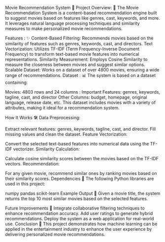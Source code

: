 Movie Recommendation System 🎥
Project Overview: 📜
The Movie Recommendation System is a content-based recommendation engine built to suggest movies based on features like genres, cast, keywords, and more. It leverages natural language processing techniques and similarity measures to make personalized movie recommendations.

Features : ✨
Content-Based Filtering: Recommends movies based on the similarity of features such as genres, keywords, cast, and directors.
Text Vectorization: Utilizes TF-IDF (Term Frequency-Inverse Document Frequency) to transform text-based movie features into numerical representations.
Similarity Measurement: Employs Cosine Similarity to measure the closeness between movies and suggest similar options.
Scalable Dataset: Works on a dataset of over 4800 movies, ensuring a wide range of recommendations.
Dataset : 📊
The system is based on a dataset containing:

Movies: 4803 rows and 24 columns :
Important Features: genres, keywords, tagline, cast, and director
Other Columns: budget, homepage, original language, release date, etc.
This dataset includes movies with a variety of attributes, making it ideal for a recommendation system.

How It Works 🛠️
Data Preprocessing:

Extract relevant features: genres, keywords, tagline, cast, and director.
Fill missing values and clean the dataset.
Feature Vectorization:

Convert the selected text-based features into numerical data using the TF-IDF vectorizer.
Similarity Calculation:

Calculate cosine similarity scores between the movies based on the TF-IDF vectors.
Recommendation:

For any given movie, recommend similar ones by ranking movies based on their similarity scores.
Dependencies 🧩
The following Python libraries are used in this project:

numpy
pandas
scikit-learn
Example Output 🎯
Given a movie title, the system returns the top 10 most similar movies based on the selected features.

Future Improvements 🚀
Integrate collaborative filtering techniques to enhance recommendation accuracy.
Add user ratings to generate hybrid recommendations.
Deploy the system as a web application for real-world use.
Conclusion 📌
This project demonstrates how machine learning can be applied in the entertainment industry to enhance the user experience by delivering personalized movie recommendations.
